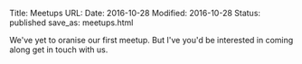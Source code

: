 Title: Meetups
URL:
Date: 2016-10-28
Modified: 2016-10-28
Status: published
save_as: meetups.html

We've yet to oranise our first meetup. But I've you'd be interested in coming along get in touch with us.

